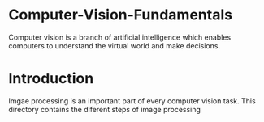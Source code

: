 # Computer-Vision-Fundamentals
Computer vision is a branch of artificial intelligence which enables computers to understand the virtual world and make  decisions.


# Introduction

Imgae processing is an important part of every computer vision task. This directory contains the diferent steps of image processing
